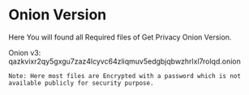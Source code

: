 # Onion Version
Here You will found all Required files of Get Privacy Onion Version.

Onion v3: qazkvixr2qy5gxgu7zaz4lcyvc64zliqmuv5edgbjqbwzhrlxl7rolqd.onion

```
Note: Here most files are Encrypted with a password which is not available publicly for security purpose.
```
